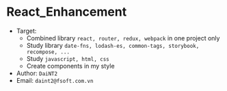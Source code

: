# React_Enhancement

- Target: 
  - Combined library `react, router, redux, webpack` in one project only
  - Study library `date-fns, lodash-es, common-tags, storybook, recompose, ...`
  - Study `javascript, html, css`
  - Create components in my style
- Author: `DaiNT2`
- Email: `daint2@fsoft.com.vn`
